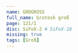 ```yaml
---
name: GROGROSS
full_name: Grotesk groß
page: 121/1
disc: SiFoX-2 # SiFoX-18
missing: true
tags: [Groß]
---
```

